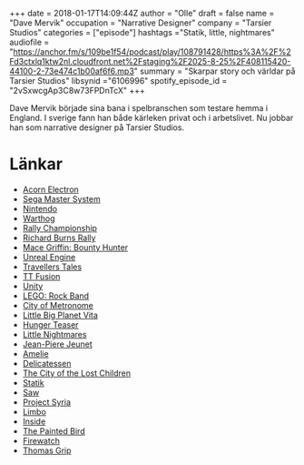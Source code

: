 +++
date = 2018-01-17T14:09:44Z
author = "Olle"
draft = false
name = "Dave Mervik"
occupation = "Narrative Designer"
company = "Tarsier Studios"
categories = ["episode"]
hashtags ="Statik, little, nightmares"
audiofile = "https://anchor.fm/s/109be1f54/podcast/play/108791428/https%3A%2F%2Fd3ctxlq1ktw2nl.cloudfront.net%2Fstaging%2F2025-8-25%2F408115420-44100-2-73e474c1b00af6f6.mp3"
summary = "Skarpar story och världar på Tarsier Studios"
libsynid ="6106996"
spotify_episode_id = "2vSxwcgAp3C8w73FPDnTcX"
+++

Dave Mervik började sina bana i spelbranschen som testare hemma i England. I sverige fann han både kärleken privat och i arbetslivet. Nu jobbar han som narrative designer på Tarsier Studios.  

# Länkar
* [Acorn Electron](https://en.wikipedia.org/wiki/Acorn_Electron)
* [Sega Master System](https://en.wikipedia.org/wiki/Master_System)
* [Nintendo](https://en.wikipedia.org/wiki/Nintendo)
* [Warthog](https://en.wikipedia.org/wiki/Warthog_Games)
* [Rally Championship](https://en.wikipedia.org/wiki/Rally_Championship_(video_game))
* [Richard Burns Rally](https://en.wikipedia.org/wiki/Richard_Burns_Rally)
* [Mace Griffin: Bounty Hunter](https://www.youtube.com/watch?v=5YKr-XsCv4s)
* [Unreal Engine](https://www.unrealengine.com/en-US/what-is-unreal-engine-4)
* [Travellers Tales](https://en.wikipedia.org/wiki/Traveller%27s_Tales)
* [TT Fusion](https://en.wikipedia.org/wiki/TT_Fusion)
* [Unity](https://unity3d.com/)
* [LEGO: Rock Band](https://www.youtube.com/watch?v=J-xwjPuaCEQ)
* [City of Metronome](https://www.youtube.com/watch?v=x-4KmBjE3oY)
* [Little Big Planet Vita](https://www.youtube.com/watch?v=bRs7LqswtvY)
* [Hunger Teaser](https://www.youtube.com/watch?v=5ctdjfUbLDE)
* [Little Nightmares](https://www.youtube.com/watch?v=aOadxZBsPiA)
* [Jean-Piere Jeunet](http://www.imdb.com/name/nm0000466/)
* [Amelie](https://www.youtube.com/watch?v=HUECWi5pX7o)
* [Delicatessen](https://www.youtube.com/watch?v=Tg3V8HDK5go)
* [The City of the Lost Children](https://www.youtube.com/watch?v=Pa7oVPru4J8)
* [Statik](https://www.youtube.com/watch?v=bkq8YJJfRPo)
* [Saw](https://www.youtube.com/watch?v=S-1QgOMQ-ls)
* [Project Syria](https://www.polygon.com/2016/11/4/13507754/project-syria-steam)
* [Limbo](https://www.youtube.com/watch?v=Y4HSyVXKYz8)
* [Inside](https://www.youtube.com/watch?v=yDm6PAgNohU)
* [The Painted Bird](https://en.wikipedia.org/wiki/The_Painted_Bird)
* [Firewatch](https://www.youtube.com/watch?v=kZX3MgsRb0A)
* [Thomas Grip](http://www.frictionalgames.com/site/)
